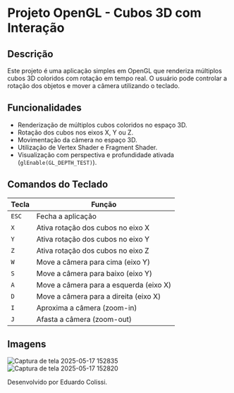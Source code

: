 # Projeto OpenGL - Cubos 3D com Interação

## Descrição

Este projeto é uma aplicação simples em OpenGL que renderiza múltiplos cubos 3D coloridos com rotação em tempo real. O usuário pode controlar a rotação dos objetos e mover a câmera utilizando o teclado.

## Funcionalidades

- Renderização de múltiplos cubos coloridos no espaço 3D.
- Rotação dos cubos nos eixos X, Y ou Z.
- Movimentação da câmera no espaço 3D.
- Utilização de Vertex Shader e Fragment Shader.
- Visualização com perspectiva e profundidade ativada (`glEnable(GL_DEPTH_TEST)`).

## Comandos do Teclado

| Tecla | Função                                 |
|-------|----------------------------------------|
| `ESC` | Fecha a aplicação                      |
| `X`   | Ativa rotação dos cubos no eixo X      |
| `Y`   | Ativa rotação dos cubos no eixo Y      |
| `Z`   | Ativa rotação dos cubos no eixo Z      |
| `W`   | Move a câmera para cima (eixo Y)       |
| `S`   | Move a câmera para baixo (eixo Y)      |
| `A`   | Move a câmera para a esquerda (eixo X) |
| `D`   | Move a câmera para a direita (eixo X)  |
| `I`   | Aproxima a câmera (zoom-in)            |
| `J`   | Afasta a câmera (zoom-out)             |


## Imagens

![Captura de tela 2025-05-17 152835](https://github.com/user-attachments/assets/50702cb1-3573-4389-8f63-b0bf80216c68)
![Captura de tela 2025-05-17 152820](https://github.com/user-attachments/assets/a219b07d-75b4-485b-8c56-a894c7dec0c1)


Desenvolvido por Eduardo Colissi.

